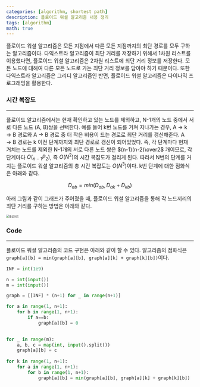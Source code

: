```yaml
---
categories: [algorithm, shortest path]
description: 플로이드 워셜 알고리즘 내용 정리
tags: [algorithm]
math: true
---
```


플로이드 워셜 알고리즘은 모든 지점에서 다른 모든 지점까지의 최단 경로를 모두 구하는 알고리즘이다. 다익스트라 알고리즘이 최단 거리를 저장하기 위해서 1차원 리스트를 이용했다면, 플로이드 워셜 알고리즘은 2차원 리스트에 최단 거리 정보를 저장한다. 모든 노드에 대해여 다른 모든 노드로 가는 최단 거리 정보를 담아야 하기 때문이다. 또한 다익스트라 알고리즘은 그리디 알고리즘인 반면, 플로이드 워셜 알고리즘은 다이나믹 프로그래밍을 활용한다.



### 시간 복잡도

---

플로이드 알고리즘에서는 현재 확인하고 있는 노드를 제외하고, N-1개의 노드 중에서 서로 다른 노드 (A, B)쌍을 선택한다. 예를 들어 k번 노드를 거쳐 지나가는 경우, A &rarr; k &rarr; B 경로와 A &rarr; B 경로 중 더 작은 비용이 드는 경로로 최단 거리를 갱신해준다. A &rarr; B 경로는 k 이전 단계까지의 최단 경로로 갱신이 되어있었다. 즉, 각 단계마다 현재 거치는 노드를 제외한 N-1개의 서로 다른 노드 쌍은 $(n-1)(n-2)\over2$ 개이므로, 각 단계마다 $O({}_{n-1}P_2)$, 즉 $O(N^2)$의 시간 복잡도가 걸리게 된다. 따라서 N번의 단계를 거치는 플로이드 워셜 알고리즘의 총 시간 복잡도는 $O(N^3)$이다. k번 단계에 대한 점화식은 아래와 같다.


$$
D_{ab}=min(D_{ab}, D_{ak}+D_{kb})
$$


아래 그림과 같이 그래프가 주어졌을 때, 플로이드 워셜 알고리즘을 통해 각 노드끼리의 최단 거리를 구하는 방법은 아래와 같다.

<img src="../assets/img/알고리즘/플로이드.png" alt="플로이드" style="zoom:50%;" />



### Code

---

플로이드 워셜 알고리즘의 코드 구현은 아래와 같이 할 수 있다. 알고리즘의 점화식은 `graph[a][b] = min(graph[a][b], graph[a][k] + graph[k][b])`이다.

```python
INF = int(1e9)

n = int(input())
m = int(input())

graph = [[INF] * (n+1) for _ in range(n+1)]

for a in range(1, n+1):
    for b in range(1, n+1):
        if a==b:
            graph[a][b] = 0

            
for _ in range(m):
    a, b, c = map(int, input().split())
    graph[a][b] = c
    
for k in range(1, n+1):
    for a in range(1, n+1):
        for b in range(1, n+1):
            graph[a][b] = min(graph[a][b], graph[a][k] + graph[k][b])
```













